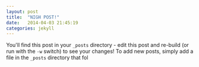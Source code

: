 ```yaml
---
layout: post
title:  "NIGH POST!"
date:   2014-04-03 21:45:19
categories: jekyll
---
```


You'll find this post in your `_posts` directory - edit this post and re-build (or run with the `-w` switch) to see your changes!
To add new posts, simply add a file in the `_posts` directory that fol